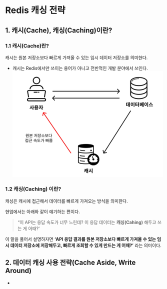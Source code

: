 # Redis 캐싱 전략
## 1. 캐시(Cache), 캐싱(Caching)이란?
### 1.1 캐시(Cache)란?
캐시는 원본 저장소보다 빠르게 가져올 수 있는 임시 데이터 저장소를 의미한다.
- 캐시는 Redis에서만 쓰이는 용어가 아니고 전반적인 개발 분야에서 쓰인다.
![cache](/media/프레임워크%20및%20라이브러리/Redis/개념%20강의%20정리/JSCODE%20박재성/비전공자도%20이해할%20수%20있는%20Redis%20입문,%20실전%20(조회%20성능%20최적화편)/cache.webp)

### 1.2 캐싱(Caching) 이란?
캐싱은 캐시에 접근해서 데이터를 빠르게 가져오는 방식을 의미한다.

현업에서는 아래와 같이 얘기하는 편이다.

> “이 API는 응답 속도가 너무 느린데? 이 응답 데이터는 **캐싱(Cahing)** 해두고 쓰는 게 어때?’

이 말을 풀어서 설명하자면 **‘API 응답 결과를 원본 저장소보다 빠르게 가져올 수 있는 임시 데이터 저장소에 저장해두고, 빠르게 조회할 수 있게 만드는 게 어때?’** 라는 의미이다.

## 2. 데이터 캐싱 사용 전략(Cache Aside, Write Around)
- 